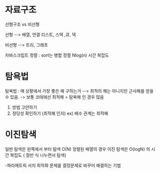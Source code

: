 # 자료구조

선형구조 vs 비선형

선형 --> 배열, 연결 리스트, 스택 ,큐, 덱

비선형 --> 트리, 그래프

자바스크립트 정렬 : sort는 병합 정렬 Nlog(n) 시간 복잡도

# 탐욕법

탐욕법 : 매 상황에서 가장 좋은 해 구하는거 --> 최적의 해는 아니지만 근사해를 얻을 수 있음. -> 보통 코테에선 최적해 = 탐욕해 인 경우 많음

1. 방법 고안하기
2. 정당성 확인하기 (최적해 인지) ex) 배수 관계는 최적해

# 이진탐색

일반 탐색은 왼쪽에서 부터 탐색 O(N)
정렬된 배열의 경우 이진 탐색은 O(logN) 의 시간 복잡도 ( 절반 식 나누면서 탐색)

-파라메트릭 서치
최적화 문제를 결정문제로 바꾸어 해결하는 기법
